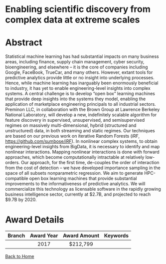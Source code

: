 
Enabling scientific discovery from complex data at extreme scales
=================================================================

# Abstract


Statistical machine learning has had substantial impacts on many business areas, including finance, supply chain management, cyber security, bioengineering, and elsewhere – it is the core of companies including Google, FaceBook, TrueCar, and many others. However, extant tools for predictive analytics provide little or no insight into underlying processes. Hence, while machine learning has inarguably been enormously beneficial to industry, it has yet to enable engineering-level insights into complex systems. A central challenge is to develop “open box” learning machines that provide deep insights into the systems they model, enabling the application of marketplace engineering principals to all industrial sectors.  Preminon LLC, in collaboration with the Brown Group at Lawrence Berkeley National Laboratory, will develop a new, indefinitely scalable algorithm for feature discovery in supervised, unsupervised, and semisupervised regimes on massively multi-dimensional, hybrid (structured and unstructured) data, in both streaming and static regimes. Our techniques are based on our previous work on iterative Random Forests (iRF, https://github.com/sumbose/iRF). In nonlinear complex systems, to obtain engineering-level insights from BigData, it is necessary to identify and map nonlinear interactions. Mapping nonlinear interactions is done with forward approaches, which become computationally intractable at relatively low-orders. Our approach, for the first time, de-couples the order of interaction from the cost of detection – we have developed importance sampling in the space of all subsets nonparametric regression. We aim to generate HPC-compatible open box learning machines that provide substantial improvements to the informativeness of predictive analytics. We will commercialize this technology as licensable software in the rapidly growing business intelligence sector, currently at $2.7B, and projected to reach $9.7B by 2020.  

# Award Details

|Branch|Award Year|Award Amount|Keywords|
| :---: | :---: | :---: | :---: |
||2017|$212,799||
  
  


[Back to Home](https://github.com/chrischow/dod_sbir_awards/Reports/JT/#6)